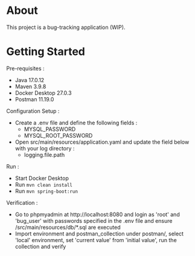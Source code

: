 # About

This project is a bug-tracking application (WIP).


# Getting Started


Pre-requisites :
* Java 17.0.12
* Maven 3.9.8
* Docker Desktop 27.0.3
* Postman 11.19.0


Configuration Setup :
* Create a .env file and define the following fields :
    * MYSQL_PASSWORD
    * MYSQL_ROOT_PASSWORD
* Open src/main/resources/application.yaml and update the field below with your log directory :
   * logging.file.path

Run :
* Start Docker Desktop
* Run `mvn clean install`
* Run `mvn spring-boot:run`


Verification :
* Go to phpmyadmin at http://localhost:8080 and login as 'root' and 'bug_user' with passwords specified in the .env file and ensure /src/main/resources/db/*.sql are executed
* Import environment and postman_collection under postman/, select 'local' environment, set 'current value' from 'initial value', run the collection and verify
